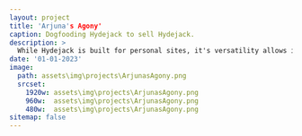 ```yaml
---
layout: project
title: 'Arjuna's Agony'
caption: Dogfooding Hydejack to sell Hydejack.
description: >
  While Hydejack is built for personal sites, it's versatility allows it to be used a product page as well.
date: '01-01-2023'
image: 
  path: assets\img\projects\ArjunasAgony.png
  srcset: 
    1920w: assets\img\projects\ArjunasAgony.png
    960w:  assets\img\projects\ArjunasAgony.png
    480w:  assets\img\projects\ArjunasAgony.png
sitemap: false
---
```




